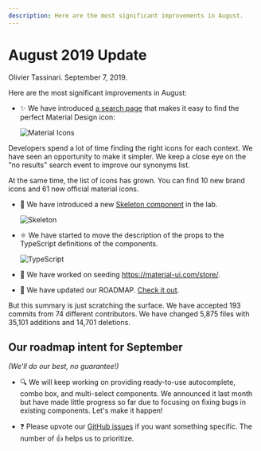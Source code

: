 ```yaml
---
description: Here are the most significant improvements in August.
---
```


# August 2019 Update

Olivier Tassinari. September 7, 2019.

Here are the most significant improvements in August:

- ✨ We have introduced [a search page](/components/material-icons/) that makes it easy to find the perfect Material Design icon:

  ![Material Icons](/static/blog/august-2019-update/material-icons.png)

Developers spend a lot of time finding the right icons for each context. We have seen an opportunity to make it simpler. We keep a close eye on the "no results" search event to improve our synonyms list.

At the same time, the list of icons has grown. You can find 10 new brand icons and 61 new official material icons.

- 🦴 We have introduced a new [Skeleton component](/components/skeleton/) in the lab.

  ![Skeleton](/static/blog/july-2019-update/skeleton.png)

- ⚛️ We have started to move the description of the props to the TypeScript definitions of the components.

  ![TypeScript](/static/blog/august-2019-update/typescript.png)

- 🎨 We have worked on seeding https://material-ui.com/store/.
- 📖 We have updated our ROADMAP. [Check it out](/discover-more/roadmap/).

But this summary is just scratching the surface. We have accepted 193 commits from 74 different contributors. We have changed 5,875 files with 35,101 additions and 14,701 deletions.

## Our roadmap intent for September

_(We'll do our best, no guarantee!)_

- 🔍 We will keep working on providing ready-to-use autocomplete, combo box, and multi-select components. We announced it last month but have made little progress so far due to focusing on fixing bugs in existing components. Let's make it happen!

- ❓ Please upvote our [GitHub issues](https://github.com/mui-org/material-ui/issues) if you want something specific. The number of 👍 helps us to prioritize.
